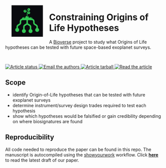 <img align="left" width = "100" hspace="20" vspace="18" src="icon/OoL-icon_dark-green.jpg" alt="logo"/>

# Constraining Origins of Life Hypotheses

A [Bioverse](https://github.com/danielapai/bioverse) project to study what Origins of Life hypotheses can be tested with future space-based exoplanet surveys.

<br>
<p>
<a href="https://github.com/matiscke/originsoflife/actions/workflows/build.yml">
<img src="https://github.com/matiscke/originsoflife/actions/workflows/build.yml/badge.svg?branch=main" alt="Article status"/>
</a>
<a href="mailto:schlecker@arizona.edu">
<img src="https://img.shields.io/badge/contact-authors-blueviolet.svg?style=flat" alt="Email the authors"/>
<a href="https://github.com/matiscke/originsoflife/raw/main-pdf/arxiv.tar.gz">
<img src="https://img.shields.io/badge/article-tarball-blue.svg?style=flat" alt="Article tarball"/>
</a>
<a href="https://github.com/matiscke/originsoflife/raw/main-pdf/ms.pdf">
<img src="https://img.shields.io/badge/article-pdf-blue.svg?style=flat" alt="Read the article"/>
</a>
</p>


## Scope
[//]: # (This repository contains the code necessary to create the results and figures in Schlecker+2023. In this study, we... )
[//]: # (Using the [Bioverse]&#40;https://github.com/danielapai/bioverse&#41; framework, we show that...)

- identify Origin-of-Life hypotheses that can be tested with future exoplanet surveys
- determine instrument/survey design trades required to test each hypothesis
- show which hypotheses would be falsified or gain credibility depending on where biosignatures are found

## Reproducibility
All code needed to reproduce the paper can be found in this repo. The manuscript is autocompiled using the [showyourwork](https://github.com/rodluger/showyourwork) workflow.
Click [**here**](https://github.com/matiscke/originsoflife/raw/main-pdf/ms.pdf) to read the latest draft of our paper.










